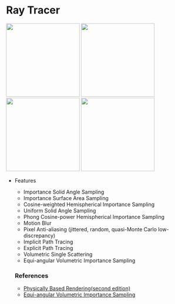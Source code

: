 # Ray Tracer

<img src="https://cloud.githubusercontent.com/assets/13710785/26028608/3776f22e-37f2-11e7-89ca-be4119dad1ad.png" width="200"> <img src="https://cloud.githubusercontent.com/assets/13710785/26028673/83966490-37f3-11e7-8d2a-bfb2a4a7a38b.png" width="200"> <img src="https://cloud.githubusercontent.com/assets/13710785/26028606/2f0fb0d0-37f2-11e7-8e28-c409353eab24.png" width="200"> <img src="https://cloud.githubusercontent.com/assets/13710785/26028569/93312cd4-37f1-11e7-99e2-33b14e75aa2f.png" width="200"> 

* Features
  * Importance Solid Angle Sampling
  * Importance Surface Area Sampling
  * Cosine-weighted Hemispherical Importance Sampling
  * Uniform Solid Angle Sampling
  * Phong Cosine-power Hemispherical Importance Sampling
  * Motion Blur
  * Pixel Anti-aliasing (jittered, random, quasi-Monte Carlo low-discrepancy)
  * Implicit Path Tracing
  * Explicit Path Tracing
  * Volumetric Single Scattering
  * Equi-angular Volumetric Importance Sampling
  
  
  ### References
  * [Physically Based Rendering(second edition)](http://www.sciencedirect.com/science/book/9780123750792)
  * [Equi-angular Volumetric Importance Sampling](http://www.solidangle.com/research/egsr2012_volume.pdf)
  
    

